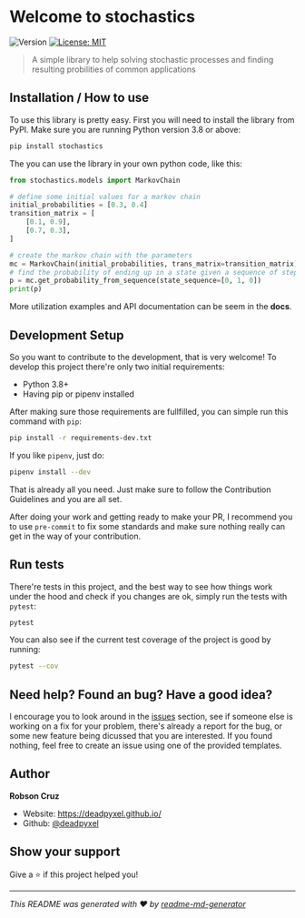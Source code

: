 # Welcome to stochastics
![Version](https://img.shields.io/badge/version-0.3.0-blue.svg?cacheSeconds=2592000)
[![License: MIT](https://img.shields.io/badge/License-MIT-yellow.svg)](LICENSE)

> A simple library to help solving stochastic processes and finding resulting probilities of common applications

## Installation / How to use

To use this library is pretty easy. First you will need to install the library from PyPI. Make sure you are running Python version 3.8 or above:
```sh
pip install stochastics
```

The you can use the library in your own python code, like this:
```python
from stochastics.models import MarkovChain

# define some initial values for a markov chain
initial_probabilities = [0.3, 0.4]
transition_matrix = [
    [0.1, 0.9],
    [0.7, 0.3],
]

# create the markov chain with the parameters
mc = MarkovChain(initial_probabilities, trans_matrix=transition_matrix)
# find the probability of ending up in a state given a sequence of steps
p = mc.get_probability_from_sequence(state_sequence=[0, 1, 0])
print(p)
```

More utilization examples and API documentation can be seem in the **docs**.

## Development Setup

So you want to contribute to the development, that is very welcome! To develop this project there're only two initial requirements:

- Python 3.8+
- Having pip or pipenv installed

After making sure those requirements are fullfilled, you can simple run this command with `pip`:
```sh
pip install -r requirements-dev.txt
```

If you like `pipenv`, just do:
```sh
pipenv install --dev
```

That is already all you need. Just make sure to follow the Contribution Guidelines and you are all set.

After doing your work and getting ready to make your PR, I recommend you to use `pre-commit` to fix some standards and make sure nothing really can get in the way of your contribution.

## Run tests

There're tests in this project, and the best way to see how things work under the hood and check if you changes are ok, simply run the tests with `pytest`:
```sh
pytest
```

You can also see if the current test coverage of the project is good by running:
```sh
pytest --cov
```

## Need help? Found an bug? Have a good idea?

I encourage you to look around in the [issues](https://github.com/deadpyxel/stochastics/issues) section, see if someone else is working on a fix for your problem, there's already a report for the bug, or some new feature being dicussed that you are interested. If you found nothing, feel free to create an issue using one of the provided templates.

## Author

**Robson Cruz**

* Website: https://deadpyxel.github.io/
* Github: [@deadpyxel](https://github.com/deadpyxel)

## Show your support

Give a ⭐️ if this project helped you!


***
_This README was generated with ❤️ by [readme-md-generator](https://github.com/kefranabg/readme-md-generator)_
